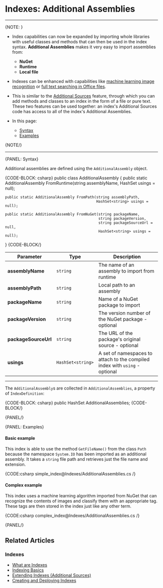 ﻿# Indexes: Additional Assemblies

---

{NOTE: }

* Index capabilities can now be expanded by importing whole libraries 
with useful classes and methods that can then be used in the index syntax. 
**Additional Assemblies** makes it very easy to import assemblies from:  
  * **NuGet**  
  * **Runtime**  
  * **Local file**  

* Indexes can be enhanced with capabilities like [machine learning image recognition](https://ayende.com/blog/192001-B/using-machine-learning-with-ravendb) or 
[full text searching in Office files](https://ayende.com/blog/192385-A/ravendb-5-1-features-searching-in-office-documents).  

* This is similar to the [Additional Sources](../indexes/extending-indexes) feature, 
through which you can add methods and classes to an index in the form of a file or 
pure text. These two features can be used together: an index's Additional Sources 
code has access to all of the index's Additional Assemblies.  

* In this page:  
  * [Syntax](../indexes/additional-assemblies#syntax)
  * [Examples](../indexes/additional-assemblies#examples)

{NOTE/}

---

{PANEL: Syntax}

Additional assemblies are defined using the `AdditionalAssembly` object.

{CODE-BLOCK: csharp}
public class AdditionalAssembly
{
    public static AdditionalAssembly FromRuntime(string assemblyName, 
                                                 HashSet<string> usings = null);

    public static AdditionalAssembly FromPath(string assemblyPath, 
                                              HashSet<string> usings = null);

    public static AdditionalAssembly FromNuGet(string packageName, 
                                               string packageVersion, 
                                               string packageSourceUrl = null, 
                                               HashSet<string> usings = null);
}
{CODE-BLOCK/}

| Parameter | Type | Description |
| - | - | - |
| **assemblyName** | `string` | The name of an assembly to import from runtime |
| **assemblyPath** | `string` | Local path to an assembly |
| **packageName** | `string` | Name of a NuGet package to import |
| **packageVersion** | `string` | The version number of the NuGet package - optional |
| **packageSourceUrl** | `string` | The URL of the package's original source - optional |
| **usings** | `HashSet<string>` | A set of namespaces to attach to the compiled index with `using` - optional |

---

The `AdditionalAssembly`s are collected in `AdditionalAssemblies`, a property of 
`IndexDefinition`:  

{CODE-BLOCK: csharp}
public HashSet<AdditionalAssembly> AdditionalAssemblies;
{CODE-BLOCK/}

{PANEL/}

{PANEL: Examples}

#### Basic example

This index is able to use the method `GetFileName()` from the class `Path` 
because the namespace `System.IO` has been imported as an additional assembly. 
It takes a `string` file path and retrieves just the file name and extension.  

{CODE:csharp simple_index@Indexes/AdditionalAssemblies.cs /}

#### Complex example

This index uses a machine learning algorithm imported from NuGet that can 
recognize the contents of images and classify them with an appropriate tag. 
These tags are then stored in the index just like any other term.  

{CODE:csharp complex_index@Indexes/AdditionalAssemblies.cs /}

{PANEL/}

## Related Articles

### Indexes

- [What are Indexes](../indexes/what-are-indexes)  
- [Indexing Basics](../indexes/indexing-basics)  
- [Extending Indexes (Additional Sources)](../indexes/extending-indexes)  
- [Creating and Deploying Indexes](../indexes/creating-and-deploying)  
